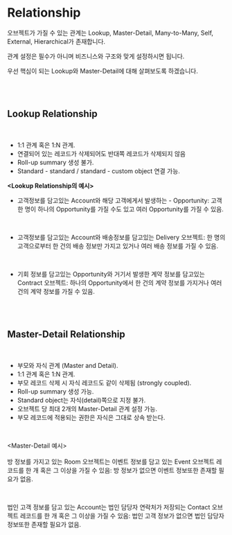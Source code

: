 # Relationship

오브젝트가 가질 수 있는 관계는 Lookup, Master-Detail, Many-to-Many, Self, External, Hierarchical가 존재합니다.

 관계 설정은 필수가 아니며 비즈니스와 구조와 맞게 설정하시면 됩니다. 

우선 핵심이 되는 Lookup와 Master-Detail에 대해 살펴보도록 하겠습니다.

</br></br>

## Lookup Relationship

</br>

- 1:1 관계 혹은 1:N 관계.
- 연결되어 있는 레코드가 삭제되어도 반대쪽 레코드가 삭제되지 않음
- Roll-up summary 생성 불가.
- Standard - standard / standard - custom object 연결 가능.

**<Lookup Relationship의 예시>**

- 고객정보를 담고있는 Account와 해당 고객에게서 발생하는 - 
 Opportunity: 고객 한 명이 하나의 Opportunity를 가질 수도 있고 여러 Opportunity를 가질 수 있음.

</br>

- 고객정보를 담고있는 Account와 배송정보를 담고있는 Delivery 오브젝트: 한 명의 고객으로부터 한 건의 배송 정보만 가지고 있거나 여러 배송 정보를 가질 수 있음.

</br>

- 기회 정보를 담고있는 Opportunity와 거기서 발생한 계약 정보를 담고있는 Contract 오브젝트: 하나의 Opportunity에서 한 건의 계약 정보를 가지거나 여러 건의 계약 정보를 가질 수 있음.

</br></br>

## Master-Detail Relationship

</br>

- 부모와 자식 관계 (Master and Detail).
- 1:1 관계 혹은 1:N 관계.
- 부모 레코드 삭제 시 자식 레코드도 같이 삭제됨 (strongly coupled).
- Roll-up summary 생성 가능.
- Standard object는 자식(detail)쪽으로 지정 불가.
- 오브젝트 당 최대 2개의 Master-Detail 관계 설정 가능.
- 부모 레코드에 적용되는 권한은 자식은 그대로 상속 받는다.

</br>

<Master-Detail 예시>
</br></br>
방 정보를 가지고 있는 Room 오브젝트는 이벤트 정보를 담고 있는 Event 오브젝트 레코드를 한 개 혹은 그 이상을 가질 수 있음: 방 정보가 없으면 이벤트 정보또한 존재할 필요가 없음.   

</br>

법인 고객 정보를 담고 있는 Account는 법인 담당자 연락처가 저장되는 Contact 오브젝트 레코드를 한 개 혹은 그 이상을 가질 수 있음: 법인 고객 정보가 없으면 법인 담당자 정보또한 존재할 필요가 없음.








